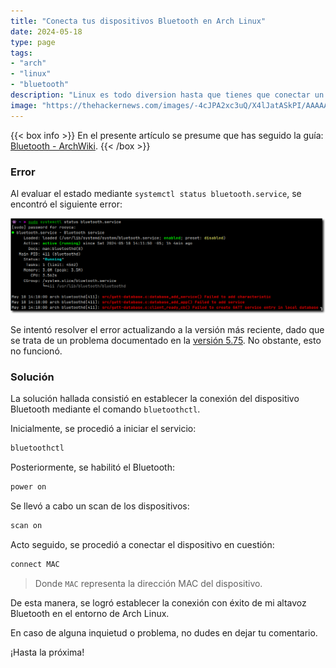 ```yaml
---
title: "Conecta tus dispositivos Bluetooth en Arch Linux"
date: 2024-05-18
type: page
tags: 
- "arch"
- "linux"
- "bluetooth"
description: "Linux es todo diversion hasta que tienes que conectar un dispositivo bluetooth."
image: "https://thehackernews.com/images/-4cJPA2xc3uQ/X4lJatASkPI/AAAAAAAAA48/Hy5WY63rAWcvPjJi91C12tl81_EfKlsGACLcBGAsYHQ/s0/linux-bluetooth.jpg"
---
```


{{< box info >}}
En el presente artículo se presume que has seguido la guía: [Bluetooth - ArchWiki](https://wiki.archlinux.org/title/bluetooth).
{{< /box >}}

### Error

Al evaluar el estado mediante `systemctl status bluetooth.service`, se encontró el siguiente error:

![Estado](status.png)

Se intentó resolver el error actualizando a la versión más reciente, dado que se trata de un problema documentado en la [versión 5.75](https://github.com/bluez/bluez/issues/821). No obstante, esto no funcionó.

### Solución

La solución hallada consistió en establecer la conexión del dispositivo Bluetooth mediante el comando `bluetoothctl`.

Inicialmente, se procedió a iniciar el servicio:

```bash
bluetoothctl
```

Posteriormente, se habilitó el Bluetooth:

```bash
power on
```

Se llevó a cabo un scan de los dispositivos:

```bash
scan on
```

Acto seguido, se procedió a conectar el dispositivo en cuestión:

```bash
connect MAC
```

> Donde `MAC` representa la dirección MAC del dispositivo.

De esta manera, se logró establecer la conexión con éxito de mi altavoz Bluetooth en el entorno de Arch Linux. 

En caso de alguna inquietud o problema, no dudes en dejar tu comentario. 

¡Hasta la próxima!
